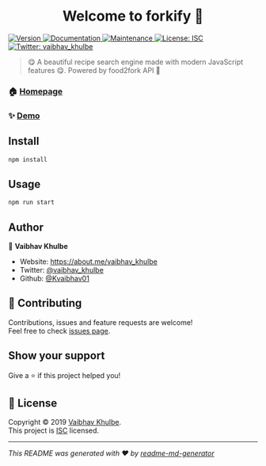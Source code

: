<h1 align="center">Welcome to forkify 👋</h1>
<p>
  <a href="https://www.npmjs.com/package/forkify" target="_blank">
    <img alt="Version" src="https://img.shields.io/npm/v/forkify.svg">
  </a>
  <a href="https://github.com/Kvaibhav01/Forkify-JS#readme" target="_blank">
    <img alt="Documentation" src="https://img.shields.io/badge/documentation-yes-brightgreen.svg" />
  </a>
  <a href="https://github.com/Kvaibhav01/Forkify-JS/graphs/commit-activity" target="_blank">
    <img alt="Maintenance" src="https://img.shields.io/badge/Maintained%3F-yes-green.svg" />
  </a>
  <a href="https://github.com/Kvaibhav01/Forkify-JS/blob/master/LICENSE" target="_blank">
    <img alt="License: ISC" src="https://img.shields.io/github/license/Kvaibhav01/forkify" />
  </a>
  <a href="https://twitter.com/vaibhav_khulbe" target="_blank">
    <img alt="Twitter: vaibhav_khulbe" src="https://img.shields.io/twitter/follow/vaibhav_khulbe.svg?style=social" />
  </a>
</p>

> 😋 A beautiful recipe search engine made with modern JavaScript features 😋. Powered by food2fork API 🍴

### 🏠 [Homepage](https://github.com/Kvaibhav01/Forkify-JS#readme)

### ✨ [Demo](https://trusting-ardinghelli-8416c9.netlify.com/)

## Install

```sh
npm install
```

## Usage

```sh
npm run start
```

## Author

👤 **Vaibhav Khulbe**

* Website: https://about.me/vaibhav_khulbe
* Twitter: [@vaibhav_khulbe](https://twitter.com/vaibhav_khulbe)
* Github: [@Kvaibhav01](https://github.com/Kvaibhav01)

## 🤝 Contributing

Contributions, issues and feature requests are welcome!<br />Feel free to check [issues page](https://github.com/Kvaibhav01/Forkify-JS/issues).

## Show your support

Give a ⭐️ if this project helped you!

## 📝 License

Copyright © 2019 [Vaibhav Khulbe](https://github.com/Kvaibhav01).<br />
This project is [ISC](https://github.com/Kvaibhav01/Forkify-JS/blob/master/LICENSE) licensed.

***
_This README was generated with ❤️ by [readme-md-generator](https://github.com/kefranabg/readme-md-generator)_